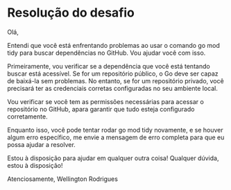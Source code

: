 # Resolução do desafio


Olá,

Entendi que você está enfrentando problemas ao usar o comando go mod tidy para buscar dependências no GitHub. Vou ajudar você com isso.

Primeiramente, vou verificar se a dependência que você está tentando buscar está acessível. Se for um repositório público, o Go deve ser capaz de baixá-la sem problemas. No entanto, se for um repositório privado, você precisará ter as credenciais corretas configuradas no seu ambiente local.

Vou verificar se você tem as permissões necessárias para acessar o repositório no GitHub, apara garantir que tudo esteja configurado corretamente.

Enquanto isso, você pode tentar rodar go mod tidy novamente, e se houver algum erro específico, me envie a mensagem de erro completa para que eu possa ajudar a resolver.

Estou à disposição para ajudar em qualquer outra coisa!
Qualquer dúvida, estou à disposição!

Atenciosamente,
Wellington Rodrigues

